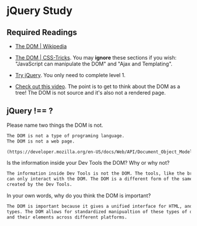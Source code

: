 # jQuery Study

## Required Readings

-   [The DOM | Wikipedia](https://en.wikipedia.org/wiki/Document_Object_Model)

-   [The DOM | CSS-Tricks](https://css-tricks.com/dom/). You may **ignore**
    these sections if you wish: "JavaScript can manipulate the DOM" and "Ajax
    and Templating".

-   [Try jQuery](http://try.jquery.com/). You only need to complete level 1.

-   [Check out this video](https://www.youtube.com/watch?v=n1cKlKM3jYI). The
point is to get to think about the DOM as a tree! The DOM is not source and
it's also not a rendered page.

## jQuery !== ?

Please name two things the DOM is not.

```md
The DOM is not a type of programing language.
The DOM is not a web page.

(https://developer.mozilla.org/en-US/docs/Web/API/Document_Object_Model/Introduction)
```

Is the information inside your Dev Tools the DOM? Why or why not?

```md
The information inside Dev Tools is not the DOM. The tools, like the browser,
can only interact with the DOM. The DOM is a different form of the same information
created by the Dev Tools.
```

In your own words, why do you think the DOM is important?

```md
The DOM is important because it gives a unified interface for HTML, and other document
types. The DOM allows for standardized manipualtion of these types of documents
and their elements across different platforms.
```
